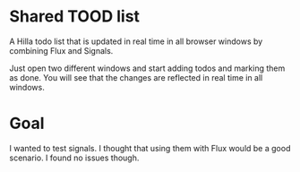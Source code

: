 # Shared TOOD list

A Hilla todo list that is updated in real time in all browser windows by combining Flux and Signals.

Just open two different windows and start adding todos and marking them as done. You will see that the changes are reflected in real time in all windows.

# Goal

I wanted to test signals. I thought that using them with Flux would be a good scenario. I found no issues though.
